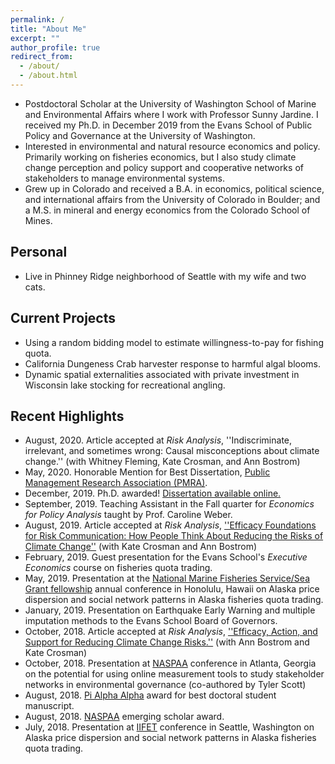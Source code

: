 ```yaml
---
permalink: /
title: "About Me"
excerpt: ""
author_profile: true
redirect_from: 
  - /about/
  - /about.html
---
```


* Postdoctoral Scholar at the University of Washington School of Marine and Environmental Affairs where I work with Professor Sunny Jardine. I received my Ph.D. in December 2019 from the Evans School of Public Policy and Governance at the University of Washington. 
* Interested in environmental and natural resource economics and policy. Primarily working on fisheries economics, but I also study climate change perception and policy support and cooperative networks of stakeholders to manage environmental systems. 
* Grew up in Colorado and received a B.A. in economics, political science, and international affairs from the University of Colorado in Boulder; and a M.S. in mineral and energy economics from the Colorado School of Mines. 

## Personal 
* Live in Phinney Ridge neighborhood of Seattle with my wife and two cats. 

## Current Projects
* Using a random bidding model to estimate willingness-to-pay for fishing quota.
* California Dungeness Crab harvester response to harmful algal blooms.
* Dynamic spatial externalities associated with private investment in Wisconsin lake stocking for recreational angling.

## Recent Highlights
* August, 2020. Article accepted at *Risk Analysis*, ''Indiscriminate, irrelevant, and sometimes wrong: Causal misconceptions about climate change.'' (with Whitney Fleming, Kate Crosman, and Ann Bostrom)
* May, 2020. Honorable Mention for Best Dissertation, [Public Management Research Association (PMRA)](http://pmranet.org/).
* December, 2019. Ph.D. awarded! [Dissertation available online.](http://hdl.handle.net/1773/45082)
* September, 2019. Teaching Assistant in the Fall quarter for *Economics for Policy Analysis* taught by Prof. Caroline Weber. 
* August, 2019. Article accepted at *Risk Analysis*, [''Efficacy Foundations for Risk Communication: How People Think About Reducing the Risks of Climate Change''](https://doi.org/10.1111/risa.13334) (with Kate Crosman and Ann Bostrom)
* February, 2019. Guest presentation for the Evans School's *Executive Economics* course on fisheries quota trading.
* May, 2019. Presentation at the [National Marine Fisheries Service/Sea Grant fellowship](https://seagrant.noaa.gov/NMFS-SG-Fellowship) annual conference in Honolulu, Hawaii on Alaska price dispersion and social network patterns in Alaska fisheries quota trading.
* January, 2019. Presentation on Earthquake Early Warning and multiple imputation methods to the Evans School Board of Governors. 
* October, 2018. Article accepted at *Risk Analysis*, [''Efficacy, Action, and Support for Reducing Climate Change Risks.''](https://doi.org/10.1111/risa.13210) (with Ann Bostrom and Kate Crosman)
* October, 2018. Presentation at [NASPAA](https://www.naspaa.org/) conference in Atlanta, Georgia on the potential for using online measurement tools to study stakeholder networks in environmental governance (co-authored by Tyler Scott)
* August, 2018. [Pi Alpha Alpha](https://pialphaalpha.org/) award for best doctoral student manuscript. 
* August, 2018. [NASPAA](https://www.naspaa.org/) emerging scholar award.
* July, 2018. Presentation at [IIFET](http://oregonstate.edu/dept/iifet/) conference in Seattle, Washington on Alaska price dispersion and social network patterns in Alaska fisheries quota trading.
